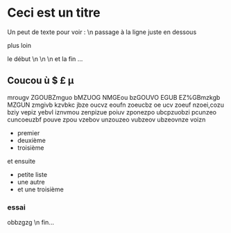 # Ceci est un titre

Un peut de texte pour voir : \n passage à la ligne
juste en dessous

plus loin

le début \n \n \n et la fin ...

## Coucou ù $ £ µ

mrougv ZGOUBZmguo bMZUOG NMGEou bzGOUVO EGUB EZ%GBmzkgb MZGUN  zmgivb kzvbkc jbze oucvz eoufn zoeucbz oe ucv zoeuf nzoei,cozu bziy vepiz yebvl iznvmou zenpizue poiuv zponezpo ubcpzuobzi pcunzeo cuncoeuzbf pouve zpou vzebov unzouzeo vubzeov ubzeovnze voizn

* premier
* deuxième
* troisième

et ensuite

- petite liste
- une autre
- et une troisième

### essai

obbzgzg \n fin...
